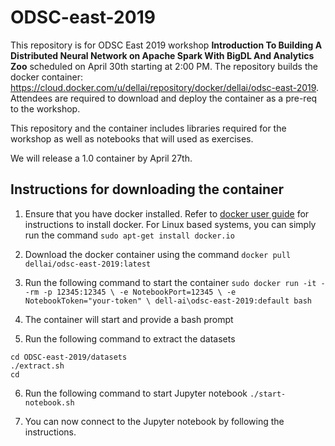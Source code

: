 # ODSC-east-2019

This repository is for  ODSC East 2019 workshop **Introduction To Building A Distributed Neural Network on Apache Spark With BigDL And Analytics Zoo** scheduled on April 30th starting at 2:00 PM. The repository builds the docker container: https://cloud.docker.com/u/dellai/repository/docker/dellai/odsc-east-2019. Attendees are required to download and deploy the container as a pre-req to the workshop.

This repository and the container includes libraries required for the workshop as well as notebooks that will used as exercises.

We will release a 1.0 container by April 27th.

## Instructions for downloading the container

1. Ensure that you have docker installed. Refer to [docker user guide](https://docs.docker.com/install/) for instructions to install docker. For Linux based systems, you can simply run the command ```sudo apt-get install docker.io```

2. Download the docker container using the command ```docker pull dellai/odsc-east-2019:latest```

3. Run the following command to start the container ```sudo docker run -it --rm -p 12345:12345 \
    -e NotebookPort=12345 \
    -e NotebookToken="your-token" \
    dell-ai\odsc-east-2019:default bash```

4. The container will start and provide a bash prompt

5. Run the following command to extract the datasets
```
cd ODSC-east-2019/datasets
./extract.sh
cd
```

6. Run the following command to start Jupyter notebook
```./start-notebook.sh```

7. You can now connect to the Jupyter notebook by following the instructions.
